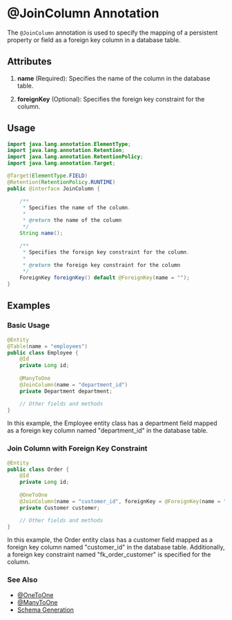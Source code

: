 # @JoinColumn Annotation

The `@JoinColumn` annotation is used to specify the mapping of a persistent property or field as a foreign key column in a database table.

## Attributes

1. **name** (Required): Specifies the name of the column in the database table.

2. **foreignKey** (Optional): Specifies the foreign key constraint for the column.

## Usage

```java
import java.lang.annotation.ElementType;
import java.lang.annotation.Retention;
import java.lang.annotation.RetentionPolicy;
import java.lang.annotation.Target;

@Target(ElementType.FIELD)
@Retention(RetentionPolicy.RUNTIME)
public @interface JoinColumn {

    /**
     * Specifies the name of the column.
     *
     * @return the name of the column
     */
    String name();

    /**
     * Specifies the foreign key constraint for the column.
     *
     * @return the foreign key constraint for the column
     */
    ForeignKey foreignKey() default @ForeignKey(name = "");
}
```

## Examples
### Basic Usage
```java
@Entity
@Table(name = "employees")
public class Employee {
    @Id
    private Long id;
    
    @ManyToOne
    @JoinColumn(name = "department_id")
    private Department department;

    // Other fields and methods
}
```
In this example, the Employee entity class has a department field mapped as a foreign key column named "department_id" in the database table.

### Join Column with Foreign Key Constraint
```java
@Entity
public class Order {
    @Id
    private Long id;
    
    @OneToOne
    @JoinColumn(name = "customer_id", foreignKey = @ForeignKey(name = "fk_order_customer"))
    private Customer customer;

    // Other fields and methods
}
```
In this example, the Order entity class has a customer field mapped as a foreign key column named "customer_id" in the database table. Additionally, a foreign key constraint named "fk_order_customer" is specified for the column.

### See Also

- [@OneToOne](OneToOne.md)
- [@ManyToOne](ManyToOne.md)
- [Schema Generation](../SchemaGeneration.md)
